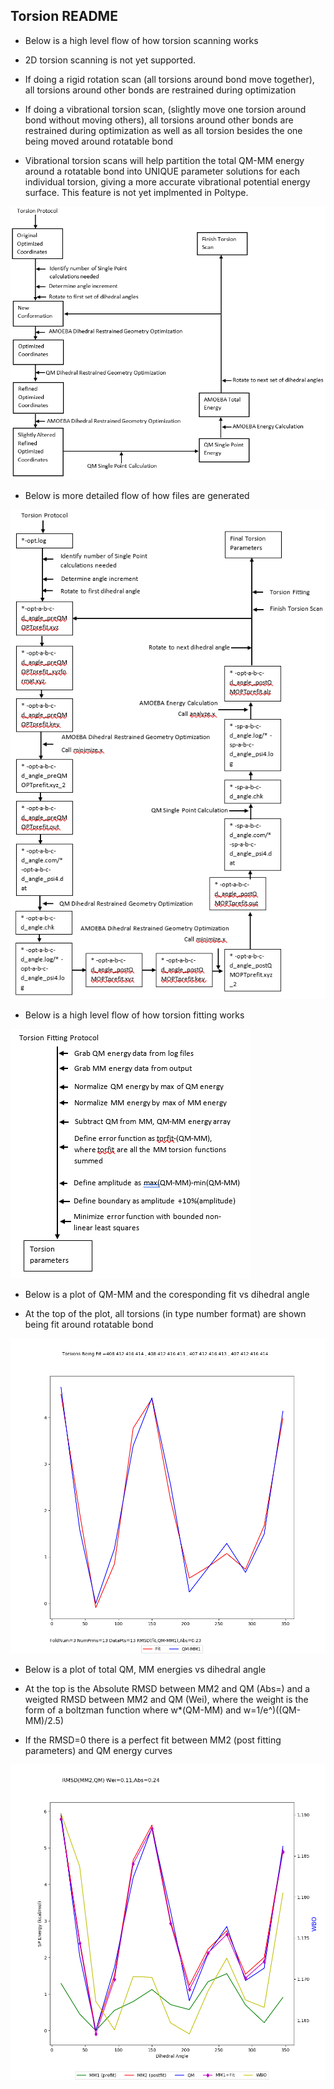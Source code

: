 ## Torsion README

* Below is a high level flow of how torsion scanning works

* 2D torsion scanning is not yet supported.

* If doing a rigid rotation scan (all torsions around bond move together), all torsions around other bonds are restrained during optimization

* If doing a vibrational torsion scan, (slightly move one torsion around bond without moving others), all torsions around other bonds are restrained during optimization as well as all torsion besides the one being moved around rotatable bond

* Vibrational torsion scans will help partition the total QM-MM energy around a rotatable bond into UNIQUE parameter solutions for each individual torsion, giving a more accurate vibrational potential energy surface. This feature is not yet implmented in Poltype.

![Torsion Protocol](Images/TorsionProtocol.PNG)

* Below is more detailed flow of how files are generated

![Torsion Protocol](Images/TorsionProtocolDetailed.PNG)

* Below is a high level flow of how torsion fitting works

![Torsion Fitting Protocol](Images/TorsionFittingProtocol.PNG)

* Below is a plot of QM-MM and the coresponding fit vs dihedral angle

* At the top of the plot, all torsions (in type number format) are shown being fit around rotatable bond

![QM-MM](Images/QM-MM.png)

* Below is a plot of total QM, MM energies vs dihedral angle

* At the top is the Absolute RMSD between MM2 and QM (Abs=) and a weigted RMSD between MM2 and QM (Wei), where the weight is the form of a boltzman function where w*(QM-MM) and w=1/e^)((QM-MM)/2.5)

* If the RMSD=0 there is a perfect fit between MM2 (post fitting parameters) and QM energy curves

![Tor Energy](Images/TorEnergy.png)


